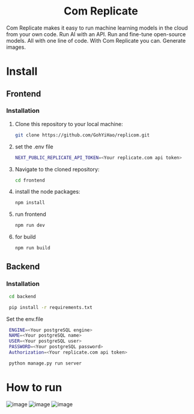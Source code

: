 <div align="center">

# **Com Replicate**

</div>

Com Replicate makes it easy to run machine learning models in the cloud from your own code.
Run AI with an API. Run and fine-tune open-source models.  All with one line of code. With Com Replicate you can. Generate images.

# Install
## Frontend
### Installation

1. Clone this repository to your local machine:

   ```bash
   git clone https://github.com/GohYiHao/replicom.git

2. set the .env file
   ```bash
   NEXT_PUBLIC_REPLICATE_API_TOKEN=<Your replicate.com api token>

3. Navigate to the cloned repository:

   ```bash
   cd frontend

4. install the node packages:
   ```bash
   npm install
5. run frontend
    ```bash
   npm run dev

6. for build
   ```bash
   npm run build


## Backend
### Installation

   ```bash
    cd backend
   ```
   ```bash
    pip install -r requirements.txt
   ```

   Set the env.file
   ```bash     
    ENGINE=<Your postgreSQL engine>
    NAME=<Your postgreSQL name>
    USER=<Your postgreSQL user>
    PASSWORD=<Your postgreSQL password>
    Authorization=<Your replicate.com api token>
   ```
    

   ```bash
    python manage.py run server
   ```
# How to run
![image](https://github.com/GohYiHao/replicom/assets/153108882/0bc7cf5f-21d1-4db9-b376-4f3d1d0d0909)
![image](https://github.com/GohYiHao/replicom/assets/153108882/c4c838f3-e25e-4083-9c1d-7effbecfcc0d)
![image](https://github.com/GohYiHao/replicom/assets/153108882/85a2f439-9795-4aac-9480-85f5412dcdfd)

